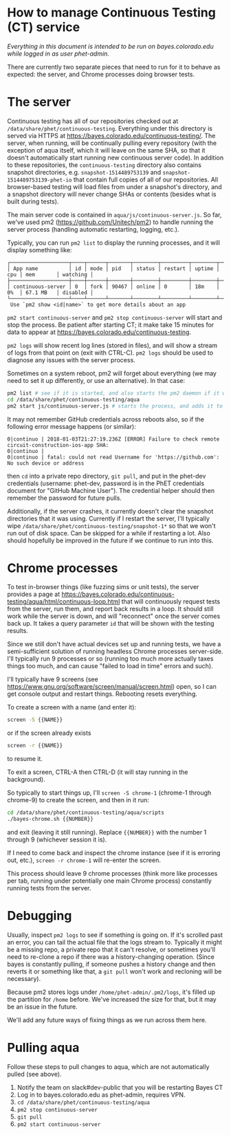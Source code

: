 
# How to manage Continuous Testing (CT) service

_Everything in this document is intended to be run on bayes.colorado.edu while logged in as user phet-admin._

There are currently two separate pieces that need to run for it to behave as expected: the server, and Chrome processes doing browser tests.

# The server

Continuous testing has all of our repositories checked out at `/data/share/phet/continuous-testing`. Everything under this directory is served via HTTPS at https://bayes.colorado.edu/continuous-testing/. The server, when running, will be continually pulling every repository (with the exception of aqua itself, which it will leave on the same SHA, so that it doesn't automatically start running new continuous server code). In addition to these repositories, the `continuous-testing` directory also contains snapshot directories, e.g. `snapshot-1514489753139` and `snapshot-1514489753139-phet-io` that contain full copies of all of our repositories. All browser-based testing will load files from under a snapshot's directory, and a snapshot directory will never change SHAs or contents (besides what is built during tests).

The main server code is contained in `aqua/js/continuous-server.js`. So far, we've used pm2 (https://github.com/Unitech/pm2) to handle running the server process (handling automatic restarting, logging, etc.).

Typically, you can run `pm2 list` to display the running processes, and it will display something like:
```
┌───────────────────┬────┬──────┬───────┬────────┬─────────┬────────┬─────┬───────────┬──────────┐
│ App name          │ id │ mode │ pid   │ status │ restart │ uptime │ cpu │ mem       │ watching │
├───────────────────┼────┼──────┼───────┼────────┼─────────┼────────┼─────┼───────────┼──────────┤
│ continuous-server │ 0  │ fork │ 90467 │ online │ 0       │ 18m    │ 0%  │ 67.1 MB   │ disabled │
└───────────────────┴────┴──────┴───────┴────────┴─────────┴────────┴─────┴───────────┴──────────┘
 Use `pm2 show <id|name>` to get more details about an app
```

`pm2 start continuous-server` and `pm2 stop continuous-server` will start and stop the process. Be patient after starting CT; it make take 15 minutes for data to appear at https://bayes.colorado.edu/continuous-testing.

`pm2 logs` will show recent log lines (stored in files), and will show a stream of logs from that point on (exit with CTRL-C). `pm2 logs` should be used to diagnose any issues with the server process.

Sometimes on a system reboot, pm2 will forget about everything (we may need to set it up differently, or use an alternative). In that case:
```sh
pm2 list # see if it is started, and also starts the pm2 daemon if it wasn't running
cd /data/share/phet/continuous-testing/aqua
pm2 start js/continuous-server.js # starts the process, and adds it to the list seen in pm2 list
```

It may not remember GitHub credentials across reboots also, so if the following error message happens (or similar):
```
0|continuo | 2018-01-03T21:27:19.236Z [ERROR] Failure to check remote circuit-construction-ios-app SHA:
0|continuo |
0|continuo | fatal: could not read Username for 'https://github.com': No such device or address
```
then `cd` into a private repo directory, `git pull`, and put in the phet-dev credentials (username: phet-dev, password is in the PhET credentials document for "GitHub Machine User"). The credential helper should then remember the password for future pulls.

Additionally, if the server crashes, it currently doesn't clear the snapshot directories that it was using. Currently if I restart the server, I'll typically wipe `/data/share/phet/continuous-testing/snapshot-1*` so that we won't run out of disk space. Can be skipped for a while if restarting a lot. Also should hopefully be improved in the future if we continue to run into this.

# Chrome processes

To test in-browser things (like fuzzing sims or unit tests), the server provides a page at https://bayes.colorado.edu/continuous-testing/aqua/html/continuous-loop.html that will continuously request tests from the server, run them, and report back results in a loop. It should still work while the server is down, and will "reconnect" once the server comes back up. It takes a query parameter `id` that will be shown with the testing results.

Since we still don't have actual devices set up and running tests, we have a semi-sufficient solution of running headless Chrome processes server-side. I'll typically run 9 processes or so (running too much more actually taxes things too much, and can cause "failed to load in time" errors and such).

I'll typically have 9 screens (see https://www.gnu.org/software/screen/manual/screen.html) open, so I can get console output and restart things. Rebooting resets everything.

To create a screen with a name (and enter it):
```sh
screen -S {{NAME}}
```
or if the screen already exists
```sh
screen -r {{NAME}}
```
to resume it.

To exit a screen, CTRL-A then CTRL-D (it will stay running in the background).

So typically to start things up, I'll `screen -S chrome-1` (chrome-1 through chrome-9) to create the screen, and then in it run:
```sh
cd /data/share/phet/continuous-testing/aqua/scripts
./bayes-chrome.sh {{NUMBER}}
```
and exit (leaving it still running). Replace `{{NUMBER}}` with the number 1 through 9 (whichever session it is).

If I need to come back and inspect the chrome instance (see if it is erroring out, etc.), `screen -r chrome-1` will re-enter the screen.

This process should leave 9 chrome processes (think more like processes per tab, running under potentially one main Chrome process) constantly running tests from the server.

# Debugging

Usually, inspect `pm2 logs` to see if something is going on. If it's scrolled past an error, you can tail the actual file that the logs stream to. Typically it might be a missing repo, a private repo that it can't resolve, or sometimes you'll need to re-clone a repo if there was a history-changing operation. (Since bayes is constantly pulling, if someone pushes a history change and then reverts it or something like that, a `git pull` won't work and recloning will be necessary).

Because pm2 stores logs under `/home/phet-admin/.pm2/logs`, it's filled up the partition for `/home` before. We've increased the size for that, but it may be an issue in the future.

We'll add any future ways of fixing things as we run across them here.

# Pulling aqua

Follow these steps to pull changes to aqua, which are not automatically pulled (see above).

1. Notify the team on slack#dev-public that you will be restarting Bayes CT
2. Log in to bayes.colorado.edu as phet-admin, requires VPN.
3. `cd /data/share/phet/continuous-testing/aqua`
4. `pm2 stop continuous-server`
5. `git pull`
6. `pm2 start continuous-server`